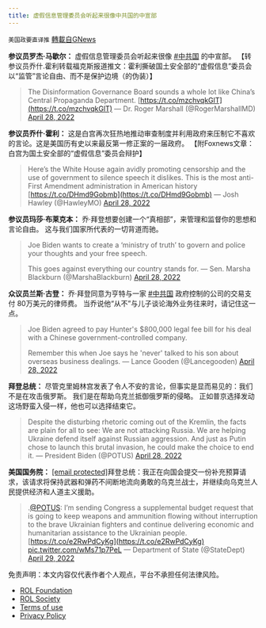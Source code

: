 ```yaml
---
title: 虚假信息管理委员会听起来很像中共国的中宣部
---
```

`美国政要直译推` [轉載自GNews](https://gnews.org/zh-hans/2434343/)

**参议员罗杰·马歇尔：**
虚假信息管理委员会听起来很像 [#中共国](https://twitter.com/hashtag/%E4%B8%AD%E5%85%B1%E5%9B%BD?src=hashtag_click) 的中宣部。 【转参议员乔什.霍利转载福克斯报道推文：霍利撕破国土安全部的“虚假信息”委员会以“监管”言论自由、而不是保护边境（的伪装）】

> The Disinformation Governance Board sounds a whole lot like China’s Central Propaganda Department. [https://t.co/mzchvqkGlT](https://t.co/mzchvqkGlT)
> — Dr. Roger Marshall (@RogerMarshallMD) [April 28, 2022](https://twitter.com/RogerMarshallMD/status/1519760230170697731?ref_src=twsrc%5Etfw)

**参议员乔什·霍利：** 
这是白宫再次狂热地推动审查制度并利用政府来压制它不喜欢的言论。这是美国历有史以来最反第一修正案的一届政府。 【附Foxnews文章：白宫为国土安全部的“虚假信息”委员会辩护】

> Here’s the White House again avidly promoting censorship and the use of government to silence speech it dislikes. This is the most anti-First Amendment administration in American history [https://t.co/DHmd9Gobmb](https://t.co/DHmd9Gobmb)
> — Josh Hawley (@HawleyMO) [April 28, 2022](https://twitter.com/HawleyMO/status/1519824685768364039?ref_src=twsrc%5Etfw)

**参议员玛莎·布莱克本：**
乔·拜登想要创建一个“真相部”，来管理和监督你的思想和言论自由。 这与我们国家所代表的一切背道而驰。

> Joe Biden wants to create a ‘ministry of truth’ to govern and police your thoughts and your free speech.
> 
> This goes against everything our country stands for.
> — Sen. Marsha Blackburn (@MarshaBlackburn) [April 28, 2022](https://twitter.com/MarshaBlackburn/status/1519815153142882311?ref_src=twsrc%5Etfw)

**众议员兰斯·古登：** 
乔·拜登同意为亨特与一家 [#中共国](https://gettr.com/hashtag/%23%E4%B8%AD%E5%85%B1%E5%9B%BD) 政府控制的公司的交易支付 80万美元的律师费。 当乔说他“从不”与儿子谈论海外业务往来时，请记住这一点。

> Joe Biden agreed to pay Hunter's $800,000 legal fee bill for his deal with a Chinese government-controlled company.
> 
> Remember this when Joe says he 'never' talked to his son about overseas business dealings.
> — Lance Gooden (@Lancegooden) [April 28, 2022](https://twitter.com/Lancegooden/status/1519730956894154753?ref_src=twsrc%5Etfw)

**拜登总统：**
尽管克里姆林宫发表了令人不安的言论，但事实是显而易见的：我们不是在攻击俄罗斯。 我们是在帮助乌克兰抵御俄罗斯的侵略。 正如普京选择发动这场野蛮入侵一样，他也可以选择结束它。

> Despite the disturbing rhetoric coming out of the Kremlin, the facts are plain for all to see: We are not attacking Russia. We are helping Ukraine defend itself against Russian aggression. And just as Putin chose to launch this brutal invasion, he could make the choice to end it.
> — President Biden (@POTUS) [April 28, 2022](https://twitter.com/POTUS/status/1519732444299153412?ref_src=twsrc%5Etfw)

**美国国务院：** 
[\[email protected\]](/cdn-cgi/l/email-protection)拜登总统：我正在向国会提交一份补充预算请求，该请求将保持武器和弹药不间断地流向勇敢的乌克兰战士，并继续向乌克兰人民提供经济和人道主义援助。

> .[@POTUS](https://twitter.com/POTUS?ref_src=twsrc%5Etfw): I’m sending Congress a supplemental budget request that is going to keep weapons and ammunition flowing without interruption to the brave Ukrainian fighters and continue delivering economic and humanitarian assistance to the Ukrainian people. [https://t.co/e2RwPdCyKg](https://t.co/e2RwPdCyKg) [pic.twitter.com/wMs71p7PeL](https://t.co/wMs71p7PeL)
> — Department of State (@StateDept) [April 29, 2022](https://twitter.com/StateDept/status/1519836361024540674?ref_src=twsrc%5Etfw)

免责声明：本文内容仅代表作者个人观点，平台不承担任何法律风险。
  
- [ROL Foundation](https://rolfoundation.org/)
- [ROL Society](https://rolsociety.org/)
- [Terms of use](https://gnews.org/terms-of-use-3/)
- [Privacy Policy](https://gnews.org/privacy-policy/)
